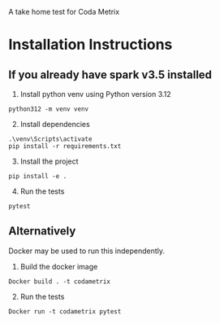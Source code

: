 A take home test for Coda Metrix

# Installation Instructions

## If you already have spark v3.5 installed
1. Install python venv using Python version 3.12
```
python312 -m venv venv
```
2. Install dependencies
```
.\venv\Scripts\activate
pip install -r requirements.txt
```

3. Install the project
```
pip install -e .
```
4. Run the tests
```
pytest
```

## Alternatively
Docker may be used to run this independently.

1. Build the docker image
```
Docker build . -t codametrix
```

2. Run the tests
```
Docker run -t codametrix pytest
```